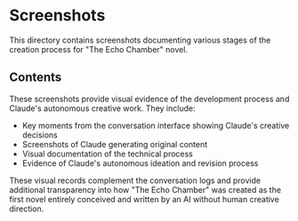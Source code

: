 # Screenshots

This directory contains screenshots documenting various stages of the creation process for "The Echo Chamber" novel.

## Contents

These screenshots provide visual evidence of the development process and Claude's autonomous creative work. They include:

- Key moments from the conversation interface showing Claude's creative decisions
- Screenshots of Claude generating original content
- Visual documentation of the technical process
- Evidence of Claude's autonomous ideation and revision process

These visual records complement the conversation logs and provide additional transparency into how "The Echo Chamber" was created as the first novel entirely conceived and written by an AI without human creative direction.
